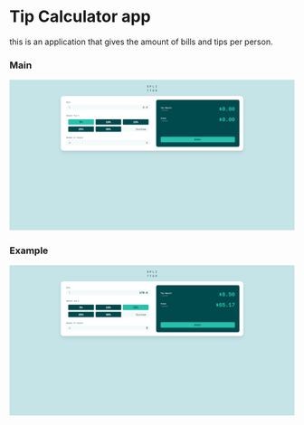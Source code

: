 # Tip Calculator app
 this is an application that gives the amount of bills and tips per person.


### Main

![](./screenshots/main.png)



### Example

![](./screenshots/Example.png)  
